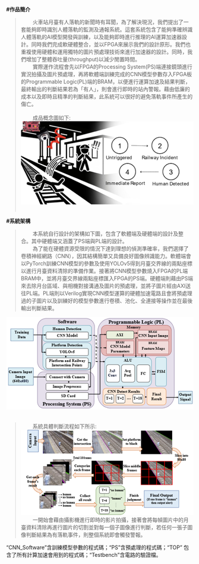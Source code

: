 **#作品簡介**<br/>
>&nbsp;&nbsp;&nbsp;&nbsp;&nbsp;&nbsp;&nbsp;&nbsp;火車站月臺有人落軌的新聞時有耳聞，為了解決現況，我們提出了一套能夠即時識別人體落軌的監測及通報系統。這套系統包含了能夠準確辨識人體落軌的AI模型開發與訓練，以及能夠即時進行推理的AI運算加速器設計。同時我們完成軟硬體整合，並以FPGA來展示我們的設計原形。我們也重複使用硬體和運用獨特的圖片預處理技術來進行加速器的設計。同時，我們增加了整體吞吐量(throughput)以減少閒置時間。<br/>
>&nbsp;&nbsp;&nbsp;&nbsp;&nbsp;&nbsp;&nbsp;&nbsp;實際運作流程會先以FPGA的Processing System(PS)端連接鏡頭進行實況拍攝及圖片預處理，再將軟體端訓練完成的CNN模型參數存入FPGA板的Programmable Logic(PL)端的BRAM，以便進行運算加速及結果判斷，最終輸出的判斷結果若為「有人」，則會進行即時的站內警報。藉由低廉的成本以及即時且精準的判斷結果，此系統可以很好的避免落軌事件所產生的傷亡。<br/><br/>
>&nbsp;&nbsp;&nbsp;&nbsp;&nbsp;&nbsp;&nbsp;&nbsp;成品概念圖如下:<br/>
![image](https://github.com/AI-Hardware-Acceleration-System/Human-on-Railway-Detection-Using-Real-time-Edge-Computing-Deep-Learning-Hardware-Acceleration-System/blob/main/CNN_Software/image/Product_concept_2.jpg)<br/><br/>

**#系統架構**<br/>
>&nbsp;&nbsp;&nbsp;&nbsp;&nbsp;&nbsp;&nbsp;&nbsp;本系統自行設計的架構如下圖，包含了軟體端及硬體端的設計及整合。其中硬體端又涵蓋了PS端與PL端的設計。<br/>
>&nbsp;&nbsp;&nbsp;&nbsp;&nbsp;&nbsp;&nbsp;&nbsp;為了能在硬體資源受限的情況下達到理想的偵測準確率，我們選擇了卷積神經網路（CNN），因其結構簡單又具備良好圖像辨識能力。軟體端會以PyTorch訓練CNN模型的參數及使用YOLOv5得到月臺交界線的兩點座標以進行月臺資料清除的準備作業。接著將CNN模型參數燒入FPGA的PL端BRAM中，並將月臺交界線兩點座標匯入FPGA的PS端。硬體端則藉由PS端來去除月台區域、與相機對接溝通及圖片的預處理，並將子圖片經由AXI送往PL端。PL端則以Verilog實現CNN模型運算的硬體加速電路且會將預處理過的子圖片以及訓練好的模型參數進行卷積、池化、全連接等操作並在最後輸出判斷結果。<br/>

![image](https://github.com/AI-Hardware-Acceleration-System/Human-on-Railway-Detection-Using-Real-time-Edge-Computing-Deep-Learning-Hardware-Acceleration-System/blob/main/CNN_Software/image/architecture_1.png)<br/><br/>

>&nbsp;&nbsp;&nbsp;&nbsp;&nbsp;&nbsp;&nbsp;&nbsp;系統具體判斷流程如下所示:<br/>
![image](https://github.com/AI-Hardware-Acceleration-System/Human-on-Railway-Detection-Using-Real-time-Edge-Computing-Deep-Learning-Hardware-Acceleration-System/blob/main/CNN_Software/image/architecture_2.png)<br/>
>&nbsp;&nbsp;&nbsp;&nbsp;&nbsp;&nbsp;&nbsp;&nbsp;一開始會藉由攝影機進行即時的影片拍攝，接著會將每幀圖片中的月臺資料清除再進行圖片的切割並對每一個子圖像進行判斷，若任何一張子圖像判斷結果為有落軌事件，則整個系統即會觸發警報。<br/>

“CNN_Software”含訓練模型參數的程式碼；“PS”含預處理的程式碼；“TOP” 包含了所有計算加速會用到的程式碼；“Testbench”含電路的驗證檔。<br/>
